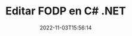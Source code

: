 ---
############################# Static ############################
layout: "auto-gen-editor"
date: 2022-11-03T15:56:14
draft: false
otherformats: doc docx docm dotx xls xlsx xlsm ppt pptx pptm mobi epub html mhtml txt xml csv pdf xps msg

############################# Head ############################
head_title: "Editor FODP: edite FODP en C# .NET"
head_description: "¿Cómo editar FODP en C# .NET usando unas pocas líneas de código? Utilice las API de procesamiento de documentos de GroupDocs para editar, actualizar y guardar más de 30 formatos de archivo."

############################# Header ############################
title: "Editar FODP en C# .NET"
description: "Edición de FODP efectiva y robusta usando GroupDocs.Editor del lado del servidor para las API de C# .NET, sin el uso de ningún software como Microsoft u Open Office."
bg_image: "https://cms.admin.containerize.com/templates/aspose/App_Themes/V3/images/bg/header1.png"
bg_overlay: false
button:
    enable: true
    icon: "fas fa-arrow-down"
    label: "Descargue prueba gratis"
    link: "https://downloads.groupdocs.com/editor/net"

############################# SubMenu ############################
submenu:
    enable: true

    left:
        img_alt: "GroupDocs.Editor for .NET"
        image: "https://cms.admin.containerize.com/templates/groupdocs/images/product-logos/90x90-noborder/groupdocs-editor-net.png"
        product: "GroupDocs.Editor"
        platform: ".NET"

    middle:
        button:

            # button loop
            - link: "https://apireference.groupdocs.com/editor/net"
              text: "Referencia de la API"

            # button loop
            - link: "https://github.com/groupdocs-editor"
              text: "Ejemplos de código"

            # button loop
            - link: "https://products.groupdocs.app/editor/family"
              text: "demostraciones en vivo"

            # button loop
            - link: "https://purchase.groupdocs.com/pricing/editor/net"
              text: "Precios"

    right:
        link_download: "https://downloads.groupdocs.com/editor"
        link_learn: "https://docs.groupdocs.com/editor/net"
        link_buy: "https://purchase.groupdocs.com"

############################# About ############################
about:
    enable: true
    title: "Acerca de la API de GroupDocs.Editor for .NET"
    content: |
        La API de [GroupDocs.Editor for .NET](/es/editor/net/) es la elección correcta para editar documentos y presentaciones de Microsoft Word, Excel, PowerPoint y Open Office. GroupDocs.Editor es una API independiente que es adecuada para sistemas del lado del servidor y de back-end donde se requiere un alto rendimiento. No depende de ningún software como Microsoft u Open Office.

############################# Steps ############################
steps:
    enable: true
    title_left: "Pasos para editar FODP en C#"
    content_left: |
        [GroupDocs.Editor for .NET](/es/editor/net/) proporciona una manera fácil y directa para que los desarrolladores editen los archivos FODP usando unas pocas líneas de código.
        * Cree una instancia de la clase `Editor` con una ruta de archivo obligatoria o flujo de bytes y una clase `PresentationLoadOptions` opcional y cargue el archivo FODP
        * Cree y configure la instancia de la clase `PresentationEditOptions` para el formato de archivo FODP
        * Llame al método `Editor.Edit()` y obtenga el documento FODP en formato HTML que se puede editar fácilmente con cualquier editor WYSIWYG.
        * Llame al método `Editor.Save()` y guarde el archivo FODP editado usando la clase `PresentationSaveOptions`

        
    title_right: "Requisitos del sistema"
    content_right: |
        Se puede realizar una edición básica de documentos con las API de GroupDocs.Editor for .NET implementando unos sencillos pasos. Nuestras API son compatibles con todas las principales plataformas y sistemas operativos. Antes de ejecutar el código a continuación, asegúrese de tener instalados los siguientes requisitos previos en su sistema.

        * Sistemas operativos: Microsoft Windows, Linux, Mac OS
        * Entornos de desarrollo: Microsoft Visual Studio, Xamarin, MonoDevelop
        * Marcos: .NET Framework, .NET Standard, .NET Core, Mono
        * Obtenga la última versión de GroupDocs.Editor for .NET descargada de [NuGet](https://www.nuget.org/packages/groupdocs.editor)
        
    code: |        
        ```csharp
        // Load the FODP file into Editor with the optional PresentationLoadOptions
        Editor editor = new Editor("source.fodp", delegate { return new PresentationLoadOptions(); });

        // Create and adjust the edit options
        PresentationEditOptions editOptions = new PresentationEditOptions();
        editOptions.SlideNumber = 1;//select a slide to edit

        // Open input FODP document for edit — obtain an intermediate document, that can be edited
        EditableDocument beforeEdit = editor.Edit(editOptions);

        // Grab FODP document content and associated resources from editable document
        string content = beforeEdit.GetEmbeddedHtml();

        // Send the content to WYSIWYG-editor, edit it there, and send edited content back to the server-side
        // This step simulates a such operation
        string updatedContent = content.Replace("Title", "Edited Title");

        // Grab edited content and resources from WYSIWYG-editor and create a new EditableDocument instance from it
        EditableDocument afterEdit = EditableDocument.FromMarkup(updatedContent, null);

        // Create a save options and select a desired output format
        PresentationSaveOptions saveOptions = new PresentationSaveOptions(Formats.PresentationFormats.Fodp);

        // Save edited FODP document to the file
        editor.Save(afterEdit, "edited.fodp", saveOptions);
        ```
        
############################# Demos ############################
demos:
    enable: true
    title: "FODP Demostraciones en vivo del editor"
    content: |
        Edite FODP ahora mismo visitando el sitio web [GroupDocs.Editor Live Demos](https://products.groupdocs.app/editor/family).
        La demostración en vivo tiene los siguientes beneficios
        
############################# More Formats ############################
more_formats:
    enable: true
    title: "Otros editores admitidos"
    content: |
        También puede editar otros formatos de archivo. Consulte la lista completa a continuación.


############################# Back to top ###############################
back_to_top:
    enable: true
---